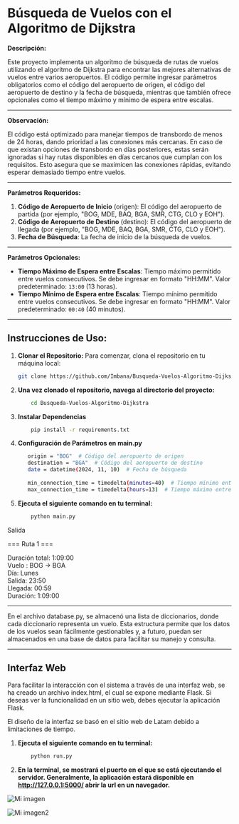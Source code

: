 # Búsqueda de Vuelos con el Algoritmo de Dijkstra

**Descripción:**

Este proyecto implementa un algoritmo de búsqueda de rutas de vuelos utilizando el algoritmo de Dijkstra para encontrar las mejores alternativas de vuelos entre varios aeropuertos. El código permite ingresar parámetros obligatorios como el código del aeropuerto de origen, el código del aeropuerto de destino y la fecha de búsqueda, mientras que también ofrece  opcionales como el tiempo máximo y mínimo de espera entre escalas.



---

**Observación:**


El código está optimizado para manejar tiempos de transbordo de menos de 24 horas, dando prioridad a las conexiones más cercanas. En caso de que existan opciones de transbordo en días posteriores, estas serán ignoradas si hay rutas disponibles en días cercanos que cumplan con los requisitos. Esto asegura que se maximicen las conexiones rápidas, evitando esperar demasiado tiempo entre vuelos.


---

**Parámetros Requeridos:**

1. **Código de Aeropuerto de Inicio** (origen): El código del aeropuerto de partida (por ejemplo, "BOG, MDE, BAQ, BGA, SMR, CTG, CLO y EOH").
2. **Código de Aeropuerto de Destino** (destino): El código del aeropuerto de llegada (por ejemplo, "BOG, MDE, BAQ, BGA, SMR, CTG, CLO y EOH").
3. **Fecha de Búsqueda**: La fecha de inicio de la búsqueda de vuelos.

---

**Parámetros Opcionales:**

- **Tiempo Máximo de Espera entre Escalas**: Tiempo máximo permitido entre vuelos consecutivos. Se debe ingresar en formato "HH:MM". Valor predeterminado: `13:00` (13 horas).
- **Tiempo Mínimo de Espera entre Escalas**: Tiempo mínimo permitido entre vuelos consecutivos. Se debe ingresar en formato "HH:MM". Valor predeterminado: `00:40` (40 minutos).

---

## **Instrucciones de Uso:**

1. **Clonar el Repositorio:**
   Para comenzar, clona el repositorio en tu máquina local:

   ```bash
   git clone https://github.com/Imbana/Busqueda-Vuelos-Algoritmo-Dijkstra.git

2.  **Una vez clonado el repositorio, navega al directorio del proyecto:**
    ```bash
        cd Busqueda-Vuelos-Algoritmo-Dijkstra

3.  **Instalar Dependencias**
    ```bash
        pip install -r requirements.txt 
    
4.  **Configuración de Parámetros en main.py**
    ```bash
       origin = "BOG"  # Código del aeropuerto de origen
       destination = "BGA"  # Código del aeropuerto de destino
       date = datetime(2024, 11, 10)  # Fecha de búsqueda
       
       min_connection_time = timedelta(minutes=40)  # Tiempo mínimo entre escalas (por defecto 40 minutos)
       max_connection_time = timedelta(hours=13)  # Tiempo máximo entre escalas (por defecto 13 horas)
    
5.  **Ejecuta el siguiente comando en tu terminal:**
    ```bash
        python main.py

Salida

=== Ruta 1 ===  

Duración total: 1:09:00    
Vuelo : BOG -> BGA       
Día: Lunes   
Salida: 23:50   
Llegada: 00:59   
Duración: 1:09:00    


****
En el archivo database.py, se almacenó una lista de diccionarios, donde cada diccionario representa un vuelo. Esta estructura permite que los datos de los vuelos sean fácilmente gestionables y, a futuro, puedan ser almacenados en una base de datos para facilitar su manejo y consulta.
****


## **Interfaz Web**
Para facilitar la interacción con el sistema a través de una interfaz web, se ha creado un archivo index.html, el cual se expone mediante Flask. Si deseas ver la funcionalidad en un sitio web, debes ejecutar la aplicación Flask.

El diseño de la interfaz se basó en el sitio web de Latam debido a limitaciones de tiempo.


1.  **Ejecuta el siguiente comando en tu terminal:**
    ```bash
        python run.py 

2.  **En la terminal, se mostrará el puerto en el que se está ejecutando el servidor. Generalmente, la aplicación estará disponible en http://127.0.0.1:5000/  abrir la url en un navegador.**


![Mi imagen](web1.png)


![Mi imagen2](web2.png)
